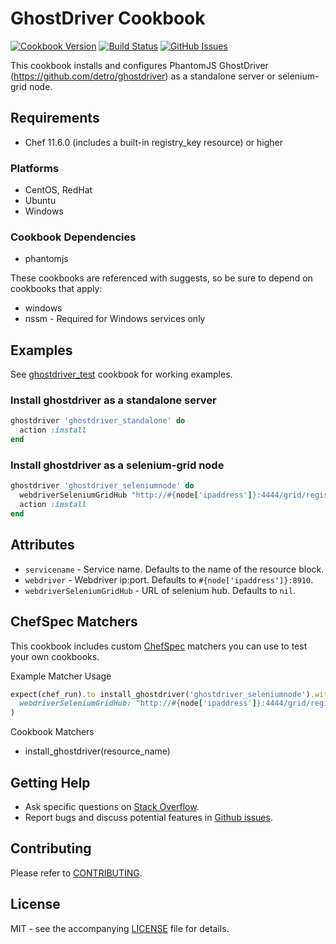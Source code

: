 # GhostDriver Cookbook

[![Cookbook Version](http://img.shields.io/cookbook/v/ghostdriver.svg?style=flat-square)][supermarket]
[![Build Status](http://img.shields.io/travis/dhoer/chef-ghostdriver.svg?style=flat-square)][travis]
[![GitHub Issues](http://img.shields.io/github/issues/dhoer/chef-ghostdriver.svg?style=flat-square)][github]

[supermarket]: https://supermarket.chef.io/cookbooks/ghostdriver
[travis]: https://travis-ci.org/dhoer/chef-ghostdriver
[github]: https://github.com/dhoer/chef-ghostdriver/issues

This cookbook installs and configures PhantomJS GhostDriver (https://github.com/detro/ghostdriver) as a 
standalone server or selenium-grid node.

## Requirements

- Chef 11.6.0 (includes a built-in registry_key resource) or higher

### Platforms

- CentOS, RedHat
- Ubuntu
- Windows

### Cookbook Dependencies

- phantomjs

These cookbooks are referenced with suggests, so be sure to depend on cookbooks that apply:

- windows
- nssm - Required for Windows services only 

## Examples

See [ghostdriver_test](https://github.com/dhoer/chef-ghostdriver/tree/master/test/fixtures/cookbooks/ghostdriver_test)
cookbook for working examples. 

### Install ghostdriver as a standalone server

```ruby
ghostdriver 'ghostdriver_standalone' do
  action :install
end
```

### Install ghostdriver as a selenium-grid node

```ruby
ghostdriver 'ghostdriver_seleniumnode' do
  webdriverSeleniumGridHub "http://#{node['ipaddress']}:4444/grid/register/"
  action :install
end
```

## Attributes

- `servicename` - Service name.  Defaults to the name of the resource block. 
- `webdriver` - Webdriver ip:port.  Defaults to `#{node['ipaddress']}:8910`.
- `webdriverSeleniumGridHub` -  URL of selenium hub. Defaults to `nil`.

## ChefSpec Matchers

This cookbook includes custom [ChefSpec](https://github.com/sethvargo/chefspec) matchers you can use to test 
your own cookbooks.

Example Matcher Usage

```ruby
expect(chef_run).to install_ghostdriver('ghostdriver_seleniumnode').with(
  webdriverSeleniumGridHub: "http://#{node['ipaddress']}:4444/grid/register/"
)
```
      
Cookbook Matchers

- install_ghostdriver(resource_name)

## Getting Help

- Ask specific questions on [Stack Overflow](http://stackoverflow.com/questions/tagged/chef-ghostdriver).
- Report bugs and discuss potential features in [Github issues](https://github.com/dhoer/chef-ghostdriver/issues).

## Contributing

Please refer to [CONTRIBUTING](https://github.com/dhoer/chef-ghostdriver/blob/master/CONTRIBUTING.md).

## License

MIT - see the accompanying [LICENSE](https://github.com/dhoer/chef-ghostdriver/blob/master/LICENSE.md) file for details.

